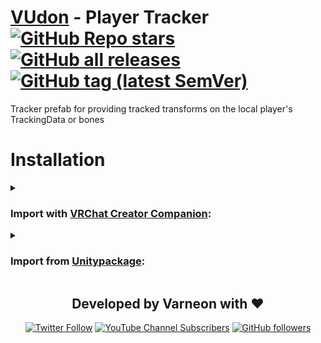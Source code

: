 <div>

# [VUdon](https://github.com/Varneon/VUdon) - Player Tracker [![GitHub Repo stars](https://img.shields.io/github/stars/Varneon/VUdon-PlayerTracker?style=flat&label=Stars)](https://github.com/Varneon/VUdon-PlayerTracker/stargazers) [![GitHub all releases](https://img.shields.io/github/downloads/Varneon/VUdon-PlayerTracker/total?color=blue&label=Downloads&style=flat)](https://github.com/Varneon/VUdon-PlayerTracker/releases) [![GitHub tag (latest SemVer)](https://img.shields.io/github/v/tag/Varneon/VUdon-PlayerTracker?color=blue&label=Release&sort=semver&style=flat)](https://github.com/Varneon/VUdon-PlayerTracker/releases/latest)

</div>

Tracker prefab for providing tracked transforms on the local player's TrackingData or bones

# Installation

<details><summary>

### Import with [VRChat Creator Companion](https://vcc.docs.vrchat.com/vpm/packages#user-packages):</summary>

> Coming Soon™

</details><details><summary>

### Import from [Unitypackage](https://docs.unity3d.com/2019.4/Documentation/Manual/AssetPackagesImport.html):</summary>

> 1. Download latest `com.varneon.vudon.player-tracker.unitypackage` from [here](https://github.com/Varneon/VUdon-PlayerTracker/releases/latest)
> 2. Import the downloaded .unitypackage into your Unity project

</details>

<div align="center">

## Developed by Varneon with :hearts:

[![Twitter Follow](https://img.shields.io/static/v1?style=for-the-badge&label=@Varneon&message=5.4K&color=1b9df0&logo=twitter)](https://twitter.com/Varneon)
[![YouTube Channel Subscribers](https://img.shields.io/youtube/channel/subscribers/UCKTxeXy7gyaxr-YA9qGWOYg?color=%23FF0000&label=Varneon&logo=YouTube&style=for-the-badge)](https://www.youtube.com/Varneon)
[![GitHub followers](https://img.shields.io/github/followers/Varneon?color=%23303030&label=Varneon&logo=GitHub&style=for-the-badge)](https://github.com/Varneon)

</div>
